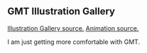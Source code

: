 ## GMT Illustration Gallery

[Illustration Gallery source.](https://docs.generic-mapping-tools.org/6.5/gallery.html)
[Animation source.](https://agupubs.onlinelibrary.wiley.com/doi/10.1029/2024GC011545)

I am just getting more comfortable with GMT.
